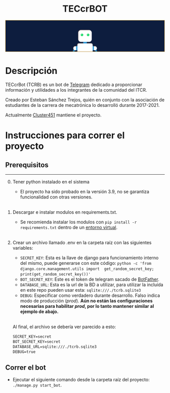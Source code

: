 <h1 align="center">TECcrBOT</h1>

!["banner"](banner.jpg)

# Descripción
TECcrBot (TCRB) es un bot de [Telegram](https://telegram.org/) dedicado a proporcionar información y utilidades a los integrantes de la comunidad del ITCR.

Creado por Esteban Sánchez Trejos, quién en conjunto con la asociación de estudiantes de la carrera de mecatrónica lo desarrolló durante 2017-2021. 

Actualmente [Cluster451](cluster451.org) mantiene el proyecto.

# Instrucciones para correr el proyecto


## Prerequisitos
---
0. Tener python instalado en el sistema
   - El proyecto ha sido probado en la versión 3.9, no se garantiza funcionalidad con otras versiones.
<br></br> 

1. Descargar e instalar modulos en requirements.txt.
   - Se recomienda instalar los modulos con `pip install -r requirements.txt` dentro de un [entorno virtual](https://docs.python.org/3/tutorial/venv.html).
<br></br>

1. Crear un archivo llamado .env en la carpeta raíz con las siguientes variables:

   - `SECRET_KEY`: Esta es la llave de django para funcionamiento interno del mismo, puede generarse con este código: `python -c 'from django.core.management.utils import  get_random_secret_key; print(get_random_secret_key())'`
   - `BOT_SECRET_KEY`: Este es el token de telegram sacado de [BotFather](https://t.me/botfather).
   - `DATABASE_URL`: Esta es la url de la BD a utilizar, para utilizar la incluída en este repo pueden usar esta: `sqlite:///./tcrb.sqlite3`
   - `DEBUG`: Especificar como verdadero durante desarrollo. Falso indica modo de producción (*prod*). **Aún no están las configuraciones necesarias para habilitar *prod*, por lo tanto mantener similar al ejemplo de abajo.**
   <br></br> 

    Al final, el archivo se debería ver parecido a esto:

    ```
    SECRET_KEY=secret
    BOT_SECRET_KEY=secret
    DATABASE_URL=sqlite:///./tcrb.sqlite3
    DEBUG=true
    ```
## Correr el bot
- Ejecutar el siguiente comando desde la carpeta raíz del proyecto: `./manage.py start_bot`.

